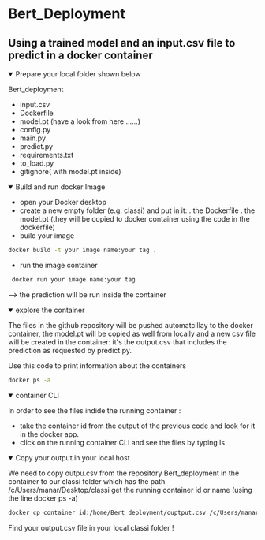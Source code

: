 # Bert_Deployment
## Using a trained model and an input.csv file to predict in a docker container 

<details open>
<summary> Prepare your local folder shown below </summary>
  
Bert_deployment
  - input.csv
  - Dockerfile
  - model.pt (have a look from here ......)
  - config.py
  - main.py
  - predict.py
  - requirements.txt
  - to_load.py
  - gitignore( with model.pt inside)


<details open>
<summary>Build and run docker Image</summary>
  
  - open your Docker desktop 
  - create a new empty folder (e.g. classi) and put in it:
       .  the Dockerfile
       .  the model.pt (they will be copied to docker container using the code in the dockerfile)
  - build your image

   ```bash
   docker build -t your image name:your tag . 
   ```
  - run the image container 
  ```bash
   docker run your image name:your tag
  ```
  --> the prediction will be run inside the container
  <details open>
  <summary>explore the container </summary>
    
  The files in the github repository will be pushed automatcillay to the docker container, the model.pt will be copied as well from locally and a new csv file will be created in the container: it's the output.csv that includes the prediction as requested by predict.py.
  
 Use this code to print information about the containers
  
   ```bash
   docker ps -a
  ```
  <details open>
  <summary>container CLI </summary>
    
  In order to see the files indide the running container :
  - take the container id from the output of the previous code and look for it in
  the docker app. 
  - click on the running container CLI and see the files by typing ls

 
<details open>
<summary>Copy your output in your local host</summary>
  
 We need to copy outpu.csv from the repository Bert_deployment in the container to our classi folder which has the path /c/Users/manar/Desktop/classi
  get the running container id or name (using the line docker ps -a)
  
  ```bash
  docker cp container id:/home/Bert_deployment/ouptput.csv /c/Users/manar/Desktop/classi
  ```

Find your output.csv file in your local classi folder !
